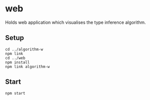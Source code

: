 # web

Holds web application which visualises the type inference algorithm.

## Setup

```
cd ../algorithm-w
npm link
cd ../web
npm install
npm link algorithm-w
```

## Start

```
npm start
```